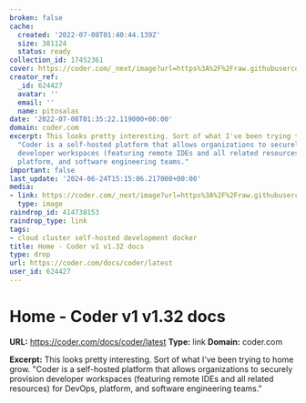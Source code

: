 ```yaml
---
broken: false
cache:
  created: '2022-07-08T01:40:44.139Z'
  size: 381124
  status: ready
collection_id: 17452361
cover: https://coder.com/_next/image?url=https%3A%2F%2Fraw.githubusercontent.com%2Fcdr%2Fdocs%2Fmain%2Fassets%2Fhero.png&w=3840&q=100
creator_ref:
  _id: 624427
  avatar: ''
  email: ''
  name: pitosalas
date: '2022-07-08T01:35:22.119000+00:00'
domain: coder.com
excerpt: This looks pretty interesting. Sort of what I've been trying to home grow.
  "Coder is a self-hosted platform that allows organizations to securely provision
  developer workspaces (featuring remote IDEs and all related resources) for DevOps,
  platform, and software engineering teams."
important: false
last_update: '2024-06-24T15:15:06.217000+00:00'
media:
- link: https://coder.com/_next/image?url=https%3A%2F%2Fraw.githubusercontent.com%2Fcdr%2Fdocs%2Fmain%2Fassets%2Fhero.png&w=3840&q=100
  type: image
raindrop_id: 414738153
raindrop_type: link
tags:
- cloud cluster self-hosted development docker
title: Home - Coder v1 v1.32 docs
type: drop
url: https://coder.com/docs/coder/latest
user_id: 624427
---
```


# Home - Coder v1 v1.32 docs

**URL:** https://coder.com/docs/coder/latest
**Type:** link
**Domain:** coder.com

**Excerpt:** This looks pretty interesting. Sort of what I've been trying to home grow. "Coder is a self-hosted platform that allows organizations to securely provision developer workspaces (featuring remote IDEs and all related resources) for DevOps, platform, and software engineering teams."
